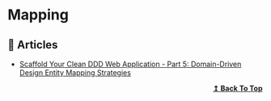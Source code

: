 
# Mapping

## 📝 Articles

- [Scaffold Your Clean DDD Web Application - Part 5: Domain-Driven Design Entity Mapping Strategies](https://blog.jacobsdata.com/2021/03/22/scaffold-your-clean-ddd-web-application-part-5-domain-driven-design-entity-mapping-strategies)

<div align="right">
  <b><a href="#contents">↥ Back To Top</a></b>
</div>
